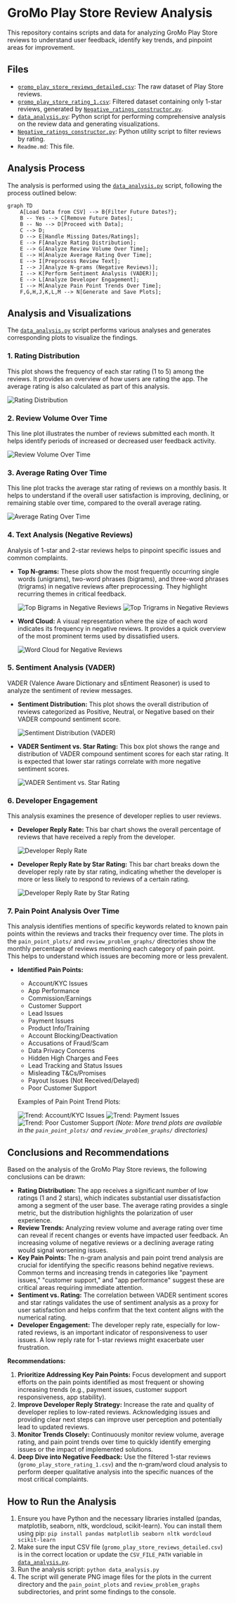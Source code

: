 # GroMo Play Store Review Analysis

This repository contains scripts and data for analyzing GroMo Play Store reviews to understand user feedback, identify key trends, and pinpoint areas for improvement.

## Files

- [`gromo_play_store_reviews_detailed.csv`](gromo_play_store_reviews_detailed.csv): The raw dataset of Play Store reviews.
- [`gromo_play_store_rating_1.csv`](gromo_play_store_rating_1.csv): Filtered dataset containing only 1-star reviews, generated by [`Negative_ratings_constructor.py`](Negative_ratings_constructor.py).
- [`data_analysis.py`](data_analysis.py): Python script for performing comprehensive analysis on the review data and generating visualizations.
- [`Negative_ratings_constructor.py`](Negative_ratings_constructor.py): Python utility script to filter reviews by rating.
- `Readme.md`: This file.

## Analysis Process

The analysis is performed using the [`data_analysis.py`](data_analysis.py) script, following the process outlined below:

```mermaid
graph TD
    A[Load Data from CSV] --> B{Filter Future Dates?};
    B -- Yes --> C[Remove Future Dates];
    B -- No --> D[Proceed with Data];
    C --> D;
    D --> E[Handle Missing Dates/Ratings];
    E --> F[Analyze Rating Distribution];
    E --> G[Analyze Review Volume Over Time];
    E --> H[Analyze Average Rating Over Time];
    E --> I[Preprocess Review Text];
    I --> J[Analyze N-grams (Negative Reviews)];
    I --> K[Perform Sentiment Analysis (VADER)];
    E --> L[Analyze Developer Engagement];
    I --> M[Analyze Pain Point Trends Over Time];
    F,G,H,J,K,L,M --> N[Generate and Save Plots];
```

## Analysis and Visualizations

The [`data_analysis.py`](data_analysis.py) script performs various analyses and generates corresponding plots to visualize the findings.

### 1. Rating Distribution

This plot shows the frequency of each star rating (1 to 5) among the reviews. It provides an overview of how users are rating the app. The average rating is also calculated as part of this analysis.

![Rating Distribution](rating_distribution.png)

### 2. Review Volume Over Time

This line plot illustrates the number of reviews submitted each month. It helps identify periods of increased or decreased user feedback activity.

![Review Volume Over Time](reviews_over_time.png)

### 3. Average Rating Over Time

This line plot tracks the average star rating of reviews on a monthly basis. It helps to understand if the overall user satisfaction is improving, declining, or remaining stable over time, compared to the overall average rating.

![Average Rating Over Time](average_rating_over_time.png)

### 4. Text Analysis (Negative Reviews)

Analysis of 1-star and 2-star reviews helps to pinpoint specific issues and common complaints.

- **Top N-grams:** These plots show the most frequently occurring single words (unigrams), two-word phrases (bigrams), and three-word phrases (trigrams) in negative reviews after preprocessing. They highlight recurring themes in critical feedback.

  ![Top Bigrams in Negative Reviews](top_bigrams_negative.png)
  ![Top Trigrams in Negative Reviews](top_trigrams_negative.png)

- **Word Cloud:** A visual representation where the size of each word indicates its frequency in negative reviews. It provides a quick overview of the most prominent terms used by dissatisfied users.

  ![Word Cloud for Negative Reviews](wordcloud_negative_reviews.png)

### 5. Sentiment Analysis (VADER)

VADER (Valence Aware Dictionary and sEntiment Reasoner) is used to analyze the sentiment of review messages.

- **Sentiment Distribution:** This plot shows the overall distribution of reviews categorized as Positive, Neutral, or Negative based on their VADER compound sentiment score.

  ![Sentiment Distribution (VADER)](vader_sentiment_distribution.png)

- **VADER Sentiment vs. Star Rating:** This box plot shows the range and distribution of VADER compound sentiment scores for each star rating. It is expected that lower star ratings correlate with more negative sentiment scores.

  ![VADER Sentiment vs. Star Rating](vader_vs_star_rating.png)

### 6. Developer Engagement

This analysis examines the presence of developer replies to user reviews.

- **Developer Reply Rate:** This bar chart shows the overall percentage of reviews that have received a reply from the developer.

  ![Developer Reply Rate](developer_reply_rate.png)

- **Developer Reply Rate by Star Rating:** This bar chart breaks down the developer reply rate by star rating, indicating whether the developer is more or less likely to respond to reviews of a certain rating.

  ![Developer Reply Rate by Star Rating](developer_reply_rate_by_rating.png)

### 7. Pain Point Analysis Over Time

This analysis identifies mentions of specific keywords related to known pain points within the reviews and tracks their frequency over time. The plots in the `pain_point_plots/` and `review_problem_graphs/` directories show the monthly percentage of reviews mentioning each category of pain point. This helps to understand which issues are becoming more or less prevalent.

- **Identified Pain Points:**

  - Account/KYC Issues
  - App Performance
  - Commission/Earnings
  - Customer Support
  - Lead Issues
  - Payment Issues
  - Product Info/Training
  - Account Blocking/Deactivation
  - Accusations of Fraud/Scam
  - Data Privacy Concerns
  - Hidden High Charges and Fees
  - Lead Tracking and Status Issues
  - Misleading T&Cs/Promises
  - Payout Issues (Not Received/Delayed)
  - Poor Customer Support

  Examples of Pain Point Trend Plots:

  ![Trend: Account/KYC Issues](pain_point_plots/trend_account_kyc.png)
  ![Trend: Payment Issues](pain_point_plots/trend_payment_issues.png)
  ![Trend: Poor Customer Support](review_problem_graphs/Poor_Customer_Support_trend.png)
  _(Note: More trend plots are available in the `pain_point_plots/` and `review_problem_graphs/` directories)_

## Conclusions and Recommendations

Based on the analysis of the GroMo Play Store reviews, the following conclusions can be drawn:

- **Rating Distribution:** The app receives a significant number of low ratings (1 and 2 stars), which indicates substantial user dissatisfaction among a segment of the user base. The average rating provides a single metric, but the distribution highlights the polarization of user experience.
- **Review Trends:** Analyzing review volume and average rating over time can reveal if recent changes or events have impacted user feedback. An increasing volume of negative reviews or a declining average rating would signal worsening issues.
- **Key Pain Points:** The n-gram analysis and pain point trend analysis are crucial for identifying the specific reasons behind negative reviews. Common terms and increasing trends in categories like "payment issues," "customer support," and "app performance" suggest these are critical areas requiring immediate attention.
- **Sentiment vs. Rating:** The correlation between VADER sentiment scores and star ratings validates the use of sentiment analysis as a proxy for user satisfaction and helps confirm that the text content aligns with the numerical rating.
- **Developer Engagement:** The developer reply rate, especially for low-rated reviews, is an important indicator of responsiveness to user issues. A low reply rate for 1-star reviews might exacerbate user frustration.

**Recommendations:**

1.  **Prioritize Addressing Key Pain Points:** Focus development and support efforts on the pain points identified as most frequent or showing increasing trends (e.g., payment issues, customer support responsiveness, app stability).
2.  **Improve Developer Reply Strategy:** Increase the rate and quality of developer replies to low-rated reviews. Acknowledging issues and providing clear next steps can improve user perception and potentially lead to updated reviews.
3.  **Monitor Trends Closely:** Continuously monitor review volume, average rating, and pain point trends over time to quickly identify emerging issues or the impact of implemented solutions.
4.  **Deep Dive into Negative Feedback:** Use the filtered 1-star reviews (`gromo_play_store_rating_1.csv`) and the n-gram/word cloud analysis to perform deeper qualitative analysis into the specific nuances of the most critical complaints.

## How to Run the Analysis

1.  Ensure you have Python and the necessary libraries installed (pandas, matplotlib, seaborn, nltk, wordcloud, scikit-learn). You can install them using pip: `pip install pandas matplotlib seaborn nltk wordcloud scikit-learn`
2.  Make sure the input CSV file (`gromo_play_store_reviews_detailed.csv`) is in the correct location or update the `CSV_FILE_PATH` variable in [`data_analysis.py`](data_analysis.py).
3.  Run the analysis script: `python data_analysis.py`
4.  The script will generate PNG image files for the plots in the current directory and the `pain_point_plots` and `review_problem_graphs` subdirectories, and print some findings to the console.

